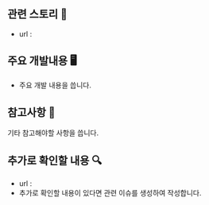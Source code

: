 ## 관련 스토리 🔗
* url : 

## 주요 개발내용 🖥️
* 주요 개발 내용을 씁니다.

## 참고사항 📝
기타 참고해야할 사항을 씁니다.

## 추가로 확인할 내용 🔍
* url :
* 추가로 확인할 내용이 있다면 관련 이슈를 생성하여 작성합니다.
